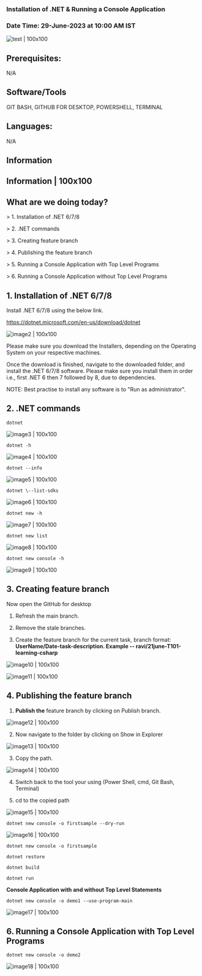 ### Installation of .NET & Running a Console Application 

### Date Time: 29-June-2023 at 10:00 AM IST

![test | 100x100](./media/Ravi_Demo.PNG)

## Prerequisites:

N/A

## Software/Tools

GIT BASH, GITHUB FOR DESKTOP, POWERSHELL, TERMINAL

## Languages:

N/A

## Information

## Information \| 100x100

## What are we doing today?

\> 1. Installation of .NET 6/7/8

\> 2. .NET commands

\> 3. Creating feature branch

\> 4. Publishing the feature branch

\> 5. Running a Console Application with Top Level Programs

\> 6. Running a Console Application without Top Level Programs

## 1. Installation of .NET 6/7/8

Install .NET 6/7/8 using the below link.

<https://dotnet.microsoft.com/en-us/download/dotnet>

 ![image2 | 100x100](./media/image2.PNG)

Please make sure you download the Installers, depending on the Operating
System on your respective machines.

Once the download is finished, navigate to the downloaded folder, and
install the .NET 6/7/8 software. Please make sure you install them in
order i.e., first .NET 6 then 7 followed by 8, due to dependencies.

NOTE: Best practise to install any software is to "Run as
administrator".

## 2. .NET commands

 
 ```
dotnet
```

![image3 | 100x100](./media/image3.PNG)

```
dotnet -h
```

![image4 | 100x100](./media/image4.PNG)

```
dotnet --info
```

![image5 | 100x100](./media/image5.PNG)

```
dotnet \--list-sdks
```

![image6 | 100x100](./media/image6.PNG)

```
dotnet new -h
```

![image7 | 100x100](./media/image7.PNG)

```
dotnet new list
```

![image8 | 100x100](./media/image8.PNG)

```
dotnet new console -h
```

![image9 | 100x100](./media/image9.PNG)

## 3. Creating feature branch

Now open the GitHub for desktop

1.  Refresh the main branch.

2.  Remove the stale branches.

3.  Create the feature branch for the current task, branch format:
    **UserName/Date-task-description. Example --
    ravi/21june-T101-learning-csharp**

![image10 | 100x100](./media/image10.PNG)

![image11 | 100x100](./media/image11.PNG)

## 4. Publishing the feature branch

1.  **Publish the** feature branch by clicking on Publish branch.

![image12 | 100x100](./media/image12.PNG)

2.  Now navigate to the folder by clicking on Show in Explorer

![image13 | 100x100](./media/image13.PNG)

3.  Copy the path.

![image14 | 100x100](./media/image14.PNG)

4.  Switch back to the tool your using (Power Shell, cmd, Git Bash,
    Terminal)

5.  cd to the copied path

![image15 | 100x100](./media/image15.PNG)

```
dotnet new console -o firstsample --dry-run
```

![image16 | 100x100](./media/image16.PNG)

```
dotnet new console -o firstsample
```

```
dotnet restore
```

```
dotnet build
```

```
dotnet run
```

**Console Application with and without Top Level Statements**

 ```
 dotnet new console -o demo1 --use-program-main
```

![image17 | 100x100](./media/image17.PNG)

## 6. Running a Console Application with Top Level Programs

```
dotnet new console -o demo2
```

![image18 | 100x100](./media/image18.PNG)
